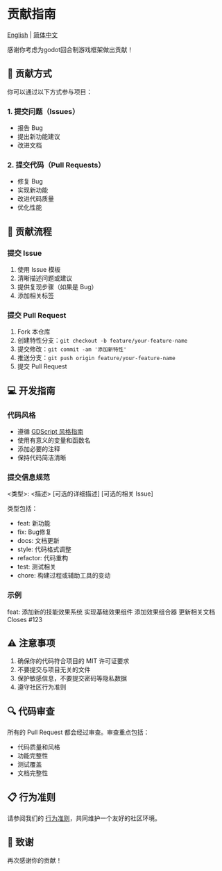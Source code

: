 # 贡献指南

[English](CONTRIBUTING.md) | [简体中文](CONTRIBUTING.CN.md)

感谢你考虑为godot回合制游戏框架做出贡献！

## 🌟 贡献方式

你可以通过以下方式参与项目：

### 1. 提交问题（Issues）

- 报告 Bug
- 提出新功能建议
- 改进文档

### 2. 提交代码（Pull Requests）

- 修复 Bug
- 实现新功能
- 改进代码质量
- 优化性能

## 📝 贡献流程

### 提交 Issue

1. 使用 Issue 模板
2. 清晰描述问题或建议
3. 提供复现步骤（如果是 Bug）
4. 添加相关标签

### 提交 Pull Request

1. Fork 本仓库
2. 创建特性分支：`git checkout -b feature/your-feature-name`
3. 提交修改：`git commit -am '添加新特性'`
4. 推送分支：`git push origin feature/your-feature-name`
5. 提交 Pull Request

## 💻 开发指南

### 代码风格

- 遵循 [GDScript 风格指南](https://docs.godotengine.org/en/stable/tutorials/scripting/gdscript/gdscript_styleguide.html)
- 使用有意义的变量和函数名
- 添加必要的注释
- 保持代码简洁清晰

### 提交信息规范

<类型>: <描述>
[可选的详细描述]
[可选的相关 Issue]

类型包括：

- feat: 新功能
- fix: Bug修复
- docs: 文档更新
- style: 代码格式调整
- refactor: 代码重构
- test: 测试相关
- chore: 构建过程或辅助工具的变动

### 示例

feat: 添加新的技能效果系统
实现基础效果组件
添加效果组合器
更新相关文档
Closes #123

## ⚠️ 注意事项

1. 确保你的代码符合项目的 MIT 许可证要求
2. 不要提交与项目无关的文件
3. 保护敏感信息，不要提交密码等隐私数据
4. 遵守社区行为准则

## 🔍 代码审查

所有的 Pull Request 都会经过审查。审查重点包括：

- 代码质量和风格
- 功能完整性
- 测试覆盖
- 文档完整性

## 📋 行为准则

请参阅我们的 [行为准则](CODE_OF_CONDUCT.md)，共同维护一个友好的社区环境。

## 🙏 致谢

再次感谢你的贡献！

